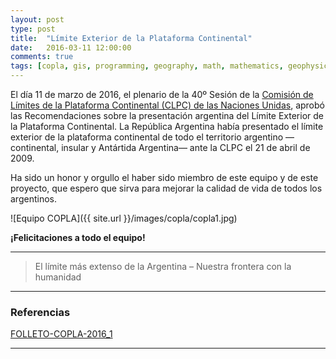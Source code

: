 ```yaml
---
layout: post
type: post
title:  "Límite Exterior de la Plataforma Continental"
date:   2016-03-11 12:00:00
comments: true
tags: [copla, gis, programming, geography, math, mathematics, geophysics, stepanov, knuth, stroustrup, generic, genericprogramming, generic programming, genericity, concepts, c++, cpp, c, java, dotnet, c#, csharp, python, ruby, javascript, haskell, dlang, rust, golang, eiffel]
---
```


El día 11 de marzo de 2016, el plenario de la 40º Sesión de la [Comisión de Límites de la Plataforma Continental (CLPC) de las Naciones Unidas](http://www.un.org/depts/los/clcs_new/clcs_home.htm), aprobó las Recomendaciones sobre la presentación argentina del Límite Exterior de la Plataforma Continental. La República Argentina había presentado el límite exterior de la plataforma continental de todo el territorio argentino —continental, insular y Antártida Argentina— ante la CLPC el 21 de abril de 2009.

Ha sido un honor y orgullo el haber sido miembro de este equipo y de este proyecto, que espero que sirva para mejorar la calidad de vida de todos los argentinos. 

![Equipo COPLA]({{ site.url }}/images/copla/copla1.jpg)

**¡Felicitaciones a todo el equipo!**


---

> El límite más extenso de la Argentina – Nuestra frontera con la humanidad

---

### Referencias

[FOLLETO-COPLA-2016_1](http://www.plataformaargentina.gov.ar/userfiles/userfiles/FOLLETO-COPLA-2016_1.pdf)

---
